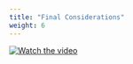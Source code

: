 ```yaml
---
title: "Final Considerations"
weight: 6
---
```


[![Watch the video](/static/images/matt.png)](https://www.youtube.com/watch?v=uCHeskhRgUo)